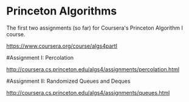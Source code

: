 # Princeton Algorithms
The first two assignments (so far) for Coursera's Princeton Algorithm I course. 

https://www.coursera.org/course/algs4partI

#Assignment I: Percolation

http://coursera.cs.princeton.edu/algs4/assignments/percolation.html

#Assignment II: Randomized Queues and Deques

http://coursera.cs.princeton.edu/algs4/assignments/queues.html



